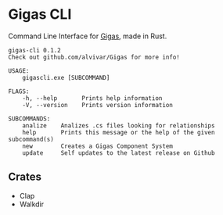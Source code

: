 # Gigas CLI

Command Line Interface for [Gigas](https://github.com/alvivar/Gigas), made in
Rust.

    gigas-cli 0.1.2
    Check out github.com/alvivar/Gigas for more info!

    USAGE:
        gigascli.exe [SUBCOMMAND]

    FLAGS:
        -h, --help       Prints help information
        -V, --version    Prints version information

    SUBCOMMANDS:
        analize    Analizes .cs files looking for relationships
        help       Prints this message or the help of the given subcommand(s)
        new        Creates a Gigas Component System
        update     Self updates to the latest release on Github

## Crates

- Clap
- Walkdir
